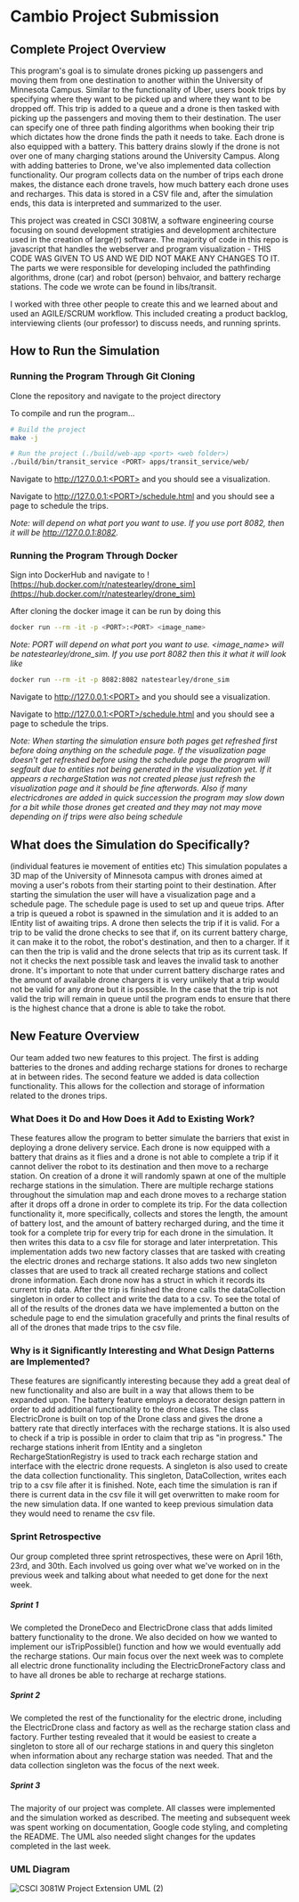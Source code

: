 # Cambio Project Submission 

## Complete Project Overview
This program's goal is to simulate drones picking up passengers and moving them from one destination to another within the University of Minnesota Campus. Similar to the functionality of Uber, users book trips by specifying where they want to be picked up and where they want to be dropped off. This trip is added to a queue and a drone is then tasked with picking up the passengers and moving them to their destination. The user can specify one of three path finding algorithms when booking their trip which dictates how the drone finds the path it needs to take. Each drone is also equipped with a battery. This battery drains slowly if the drone is not over one of many charging stations around the University Campus. Along with adding batteries to Drone, we've also implemented data collection functionality. Our program collects data on the number of trips each drone makes, the distance each drone travels, how much battery each drone uses and recharges. This data is stored in a CSV file and, after the simulation ends, this data is interpreted and summarized to the user.

This project was created in CSCI 3081W, a software engineering course focusing on sound development stratigies and development architecture used in the creation of large(r) software. The majority of code in this repo is javascript that handles the webserver and program visualization - THIS CODE WAS GIVEN TO US AND WE DID NOT MAKE ANY CHANGES TO IT. The parts we were responsible for developing included the pathfinding algorithms, drone (car) and robot (person) behvaior, and battery recharge stations. The code we wrote can be found in libs/transit.

I worked with three other people to create this and we learned about and used an AGILE/SCRUM workflow. This included creating a product backlog, interviewing clients (our professor) to discuss needs, and running sprints.

## How to Run the Simulation
### Running the Program Through Git Cloning
Clone the repository and navigate to the project directory

To compile and run the program...
```bash
# Build the project
make -j

# Run the project (./build/web-app <port> <web folder>)
./build/bin/transit_service <PORT> apps/transit_service/web/
```

Navigate to http://127.0.0.1:<PORT> and you should see a visualization.

Navigate to http://127.0.0.1:<PORT>/schedule.html and you should see a page to schedule the trips.

*Note: <PORT> will depend on what port you want to use. If you use port 8082, then it will be http://127.0.0.1:8082.*


### Running the Program Through Docker
Sign into DockerHub and navigate to ![https://hub.docker.com/r/natestearley/drone_sim](https://hub.docker.com/r/natestearley/drone_sim)

After cloning the docker image it can be run by doing this
```bash
docker run --rm -it -p <PORT>:<PORT> <image_name>
```
*Note: PORT will depend on what port you want to use. <image_name> will be natestearley/drone_sim. If you use port 8082 then this it what it will look like*
```bash
docker run --rm -it -p 8082:8082 natestearley/drone_sim
```

Navigate to http://127.0.0.1:<PORT> and you should see a visualization.

Navigate to http://127.0.0.1:<PORT>/schedule.html and you should see a page to schedule the trips.

*Note: When starting the simulation ensure both pages get refreshed first before doing anything on the
schedule page. If the visualization page doesn't get refreshed before using the schedule page the program
will segfault due to entities not being generated in the visualization yet. If it appears a rechargeStation
was not created please just refresh the visualization page and it should be fine afterwords. Also if many electricdrones are added in quick succession the program may slow down for a bit while those drones get created and they may not may move depending on if trips were also being schedule*

## What does the Simulation do Specifically?
(individual features ie movement of entities etc)
This simulation populates a 3D map of the University of Minnesota campus with drones aimed at moving a user's robots from their starting point to their destination. After starting the simulation the user will have a visualization page and a schedule page. The schedule page is used to set up and queue trips. After a trip is queued a robot is spawned in the simulation and it is added to an IEntity list of awaiting trips. A drone then selects the trip if it is valid. For a trip to be valid the drone checks to see that if, on its current battery charge, it can make it to the robot, the robot's destination, and then to a charger. If it can then the trip is valid and the drone selects that trip as its current task. If not it checks the next possible task and leaves the invalid task to another drone. It's important to note that under current battery discharge rates and the amount of available drone chargers it is very unlikely that a trip would not be valid for any drone but it is possible. In the case that the trip is not valid the trip will remain in queue until the program ends to ensure that there is the highest chance that a drone is able to take the robot.

## New Feature Overview
Our team added two new features to this project. 
The first is adding batteries to the drones and adding recharge stations for drones to recharge at in between rides. The second feature we added is data collection functionality. This allows for the collection and storage of information related to the drones trips. 

### What Does it Do and How Does it Add to Existing Work?
These features allow the program to better simulate the barriers that exist in deploying a drone delivery service. Each drone is now equipped with a battery that drains as it flies and a drone is not able to complete a trip if it cannot deliver the robot to its destination and then move to a recharge station.
On creation of a drone it will randomly spawn at one of the multiple recharge stations in the simulation.
There are multiple recharge stations throughout the simulation map and each drone moves to a recharge station after it drops off a drone in order to complete its trip. For the data collection functionality it, more specifically, collects and stores the length, the amount of battery lost, and the amount of battery recharged during, and the time it took for a complete trip for every trip for each drone in the simulation. It then writes this data to a csv file for storage and later interpretation. This implementation adds two new factory classes that are tasked with creating the electric drones and recharge stations. It also adds two new singleton classes that are used to track all created recharge stations and collect drone information. Each drone now has a struct in which it records its current trip data. After the trip is finished the drone calls the dataCollection singleton in order to collect and write the data to a csv. To see the total of all of the results of the drones data we have implemented a
button on the schedule page to end the simulation gracefully and prints the final results of all of the
drones that made trips to the csv file.

### Why is it Significantly Interesting and What Design Patterns are Implemented?
These features are significantly interesting because they add a great deal of new functionality and also are built in a way that allows them to be expanded upon. The battery feature employs a decorator design pattern in order to add additional functionality to the drone class. The class ElectricDrone is built on top of the Drone class and gives the drone a battery rate that directly interfaces with the recharge stations. It is also used to check if a trip is possible in order to claim that trip as "in progress." The recharge stations inherit from IEntity and a singleton RechargeStationRegistry is used to track each recharge station and interface with the electric drone requests. A singleton is also used to create the data collection functionality. This singleton, DataCollection, writes each trip to a csv file after it is finished. Note, each time the simulation is ran if there is current data in the csv file it will get overwritten to make room for the new simulation data. If one wanted to keep previous simulation data they would need to rename the csv file.

### Sprint Retrospective
Our group completed three sprint retrospectives, these were on April 16th, 23rd, and 30th. Each involved us going over what we've worked on in the previous week and talking about what needed to get done for the next week. 
  
##### Sprint 1
We completed the DroneDeco and ElectricDrone class that adds limited battery functionality to the drone. We also decided on how we wanted to implement our isTripPossible() function and how we would eventually add the recharge stations. Our main focus over the next week was to complete all electric drone functionality including the ElectricDroneFactory class and to have all drones be able to recharge at recharge stations.
##### Sprint 2
We completed the rest of the functionality for the electric drone, including the ElectricDrone class and factory as well as the recharge station class and factory. Further testing revealed that it would be easiest to create a singleton to store all of our recharge stations in and query this singleton when information about any recharge station was needed. That and the data collection singleton was the focus of the next week.
##### Sprint 3
The majority of our project was complete. All classes were implemented and the simulation worked as described. The meeting and subsequent week was spent working on documentation, Google code styling, and completing the README. The UML also needed slight changes for the updates completed in the last week.

### UML Diagram

![CSCI 3081W Project Extension UML (2)](https://media.github.umn.edu/user/21124/files/a94bd950-47a1-4f9a-b99a-51641194a2ba)
